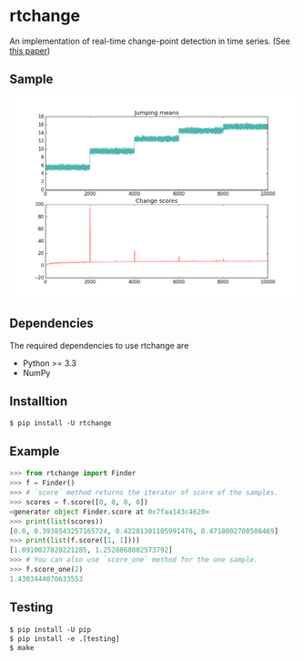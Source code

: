 rtchange
========

An implementation of real-time change-point detection in time series.
(See [this paper](http://dl.acm.org/citation.cfm?id=2022866))


## Sample
<img src="images/changepoint_jumping_means.png" width="600px">


## Dependencies

The required dependencies to use rtchange are

- Python >= 3.3
- NumPy


## Installtion

```
$ pip install -U rtchange
```


## Example

```python
>>> from rtchange import Finder
>>> f = Finder()
>>> # `score` method returns the iterator of score of the samples.
>>> scores = f.score([0, 0, 0, 0])
<generator object Finder.score at 0x7faa143c4620>
>>> print(list(scores))
[0.0, 0.3938543257165724, 0.42281301105991476, 0.4718002708508469]
>>> print(list(f.score([1, 1])))
[1.0910027829221285, 1.2528868802573792]
>>> # You can also use `score_one` method for the one sample. 
>>> f.score_one(2)
1.4303444070633553
```

## Testing

```
$ pip install -U pip
$ pip install -e .[testing]
$ make
```
